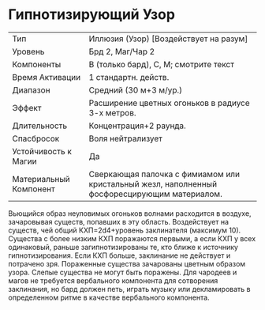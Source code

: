 
# Гипнотизирующий Узор

| | |
|---|---|
|Тип|Иллюзия (Узор) [Воздействует на разум]|
|Уровень| Брд 2, Маг/Чар 2|
|Компоненты| В (только бард), С, М; смотрите текст|
|Время Активации| 1 стандартн. действ.|
|Диапазон| Средний (30 м+3 м/ур.)|
|Эффект| Расширение цветных огоньков в радиусе 3-х метров.|
|Длительность| Концентрация+2 раунда.|
|Спасбросок| Воля нейтрализует|
|Устойчивость к Магии| Да|
|Материальный Компонент| Сверкающая палочка с фимиамом или кристальный жезл, наполненный фосфоресцирующим материалом.|

Вьющийся образ неуловимых огоньков волнами расходится в воздухе, зачаровывая существ, попавших в эту область. Воздействует на существ, чей общий КХП=2d4+уровень заклинателя (максимум 10). Существа с более низким КХП поражаются первыми, а если КХП у всех одинаковый, раньше загипнотизированы те, кто ближе к источнику гипнотизирования. Если КХП больше, заклинание не действует и потрачено зря. Пораженные существа зачарованы цветным образом узора. Слепые существа не могут быть поражены. Для чародеев и магов не требуется вербального компонента для сотворения заклинания, но бард должен петь, играть музыку или декламировать в определенном ритме в качестве вербального компонента.
